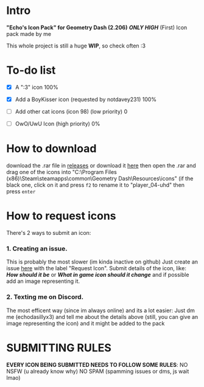 # Intro
**"Echo's Icon Pack" for Geometry Dash (2.206)** ***ONLY HIGH***
(First) Icon pack made by me

This whole project is still a huge **WIP**, so check often :3
# To-do list

- [x] A ":3" icon 100%

- [x] Add a BoyKisser icon (requested by notdavey231) 100%

- [ ] Add other cat icons (icon 98) (low priority) 0

- [ ] OwO/UwU Icon (high priority) 0%

# How to download
download the .rar file in [releases](https://github.com/EchoLazzatore/EchoIconPackGD/releases) or download it [here](https://cdn.discordapp.com/attachments/1261003113611923466/1271080391968690176/Echos_Pack_0.1.rar?ex=66b6095c&is=66b4b7dc&hm=b7aab8d1233a55b848adc969d3bae791c712a400fed7b118c4f5f66a94fa2c2b&) then open the .rar and drag one of the icons into
"C:\Program Files (x86)\Steam\steamapps\common\Geometry Dash\Resources\icons"
(if the black one, click on it and press `f2` to rename it to "player_04-uhd" then press `enter`
# How to request icons

There's 2 ways to submit an icon:

### 1. Creating an issue.
This is probably the most slower (im kinda inactive on github)
Just create an issue [here](https://github.com/EchoLazzatore/EchoIconPackGD/issues) with the label "Request Icon".
Submit details of the icon, like: ***How should it be*** or ***What in game icon should it change*** and if possible add an image representing it.

### 2. Texting me on Discord.
The most efficent way (since im always online) and its a lot easier:
Just dm me (echodasillyx3) and tell me about the details above (still, you can give an image representing the icon) and it might be added to the pack
# SUBMITTING RULES
**EVERY ICON BEING SUBMITTED NEEDS TO FOLLOW SOME RULES**:
NO NSFW (u already know why)
NO SPAM (spamming issues or dms, js wait lmao)

